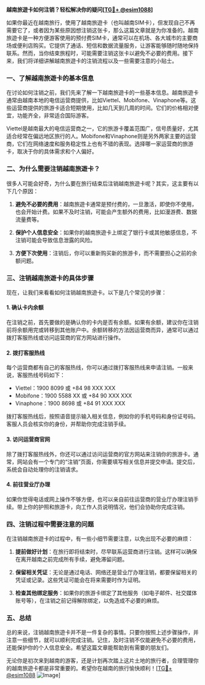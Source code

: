 **越南旅遊卡如何注销？轻松解决你的疑问[[TG💪+ @esim1088](https://t.me/s/esim1088)]**

如果你最近在越南旅行，使用了越南旅遊卡（也叫越南SIM卡），但发现自己不再需要它了，或者因为某些原因想注销这张卡，那么这篇文章就是为你准备的。越南旅遊卡是一种方便游客使用的预付费SIM卡，通常可以在机场、各大城市的主要商场或便利店购买。它提供了通话、短信和数据流量服务，让游客能够随时随地保持联系。然而，当你结束旅程时，可能需要注销这张卡以避免不必要的费用。接下来，我们将详细讲解越南旅遊卡的注销流程以及一些需要注意的小贴士。

### 一、了解越南旅遊卡的基本信息

在讨论如何注销之前，我们先来了解一下越南旅遊卡的一些基本信息。越南旅遊卡通常由越南本地的电信运营商提供，比如Viettel、Mobifone、Vinaphone等。这些运营商提供的旅游卡适合短期使用，比如几天到几周的时间。它们的价格相对便宜，功能齐全，非常适合国际游客。

Viettel是越南最大的电信运营商之一，它的旅游卡覆盖范围广，信号质量好，尤其适合经常在偏远地区旅行的人。Mobifone和Vinaphone则是另外两家主要的运营商，它们在网络速度和服务稳定性上也有不错的表现。选择哪一家运营商的旅游卡，取决于你的具体需求和个人偏好。

### 二、为什么需要注销越南旅遊卡？

很多人可能会好奇，为什么要在旅行结束后注销越南旅遊卡呢？其实，这主要有以下几个原因：

1. **避免不必要的费用**：越南旅遊卡通常是预付费的，一旦激活，即使你不使用，也会开始计费。如果不及时注销，可能会产生额外的费用，比如漫游费、数据流量费等。
   
2. **保护个人信息安全**：如果你的越南旅遊卡上绑定了银行卡或其他敏感信息，不注销可能会导致信息泄露的风险。

3. **方便下次使用**：注销后，你可以重新购买新的旅游卡，而不需要担心之前的余额问题。

### 三、注销越南旅遊卡的具体步骤

现在，让我们来看看如何注销越南旅遊卡。以下是几个常见的步骤：

#### 1. 确认卡内余额

在注销之前，首先要做的是确认你的卡内是否有余额。如果有余额，建议你在注销前将余额用完或转移到其他账户中。余额转移的方法因运营商而异，通常可以通过拨打客服热线或访问运营商的官方网站进行操作。

#### 2. 拨打客服热线

每个运营商都有自己的客服热线，你可以通过拨打客服热线来申请注销。一般来说，客服热线号码如下：

- Viettel：1900 8099 或 +84 98 XXX XXX
- Mobifone：1900 5588 XX 或 +84 90 XXX XXX
- Vinaphone：1900 8698 或 +84 91 XXX XXX

拨打客服热线后，按照语音提示输入相关信息，例如你的手机号码和身份证号码。客服人员会核实你的身份，并帮助你完成注销手续。

#### 3. 访问运营商官网

除了拨打客服热线外，你还可以通过访问运营商的官方网站来注销你的旅游卡。通常，网站会有一个专门的“注销”页面，你需要填写相关信息并提交申请。提交后，系统会自动处理你的注销请求。

#### 4. 前往营业厅办理

如果你觉得电话或网上操作不够方便，也可以亲自前往运营商的营业厅办理注销手续。带上你的护照和旅游卡，向工作人员说明情况，他们会协助你完成注销。

### 四、注销过程中需要注意的问题

在注销越南旅遊卡的过程中，有一些小细节需要注意，以免出现不必要的麻烦：

1. **提前做好计划**：在旅行即将结束时，尽早联系运营商进行注销。这样可以确保在离开越南之前完成所有手续，避免滞留问题。

2. **保留相关凭证**：无论是通过电话、网络还是营业厅办理注销，都要保留相关的凭证或记录。这些凭证可能会在将来需要时作为证明。

3. **检查其他绑定服务**：如果你的旅游卡绑定了其他服务（如电子邮件、社交媒体账号等），在注销之前记得解除绑定，以免造成不必要的麻烦。

### 五、总结

总的来说，注销越南旅遊卡并不是一件复杂的事情。只要你按照上述步骤操作，并注意一些细节，就可以顺利完成注销。记住，及时注销不仅能避免不必要的费用，还能保护你的个人信息安全。希望这篇文章能帮助到有需要的朋友们。

无论你是初次来到越南的游客，还是计划再次踏上这片土地的旅行者，合理管理你的越南旅遊卡都是非常重要的。希望你在越南的旅行愉快顺利！[[TG💪+ @esim1088](https://t.me/s/esim1088) ![Image](https://i.postimg.cc/4NQfJmqS/Snipaste-2025-05-13-00-14-12.png)]
